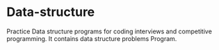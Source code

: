 # Data-structure
Practice Data structure programs for coding interviews and competitive programming.
It contains data structure problems Program.
